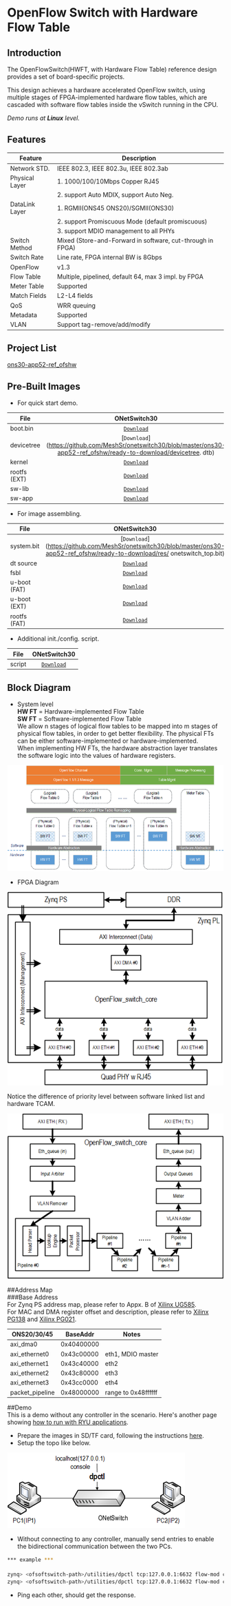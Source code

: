 # OpenFlow Switch with Hardware Flow Table

## Introduction

The OpenFlowSwitch(HWFT, with Hardware Flow Table) reference design provides a set of board-specific projects.  

This design achieves a hardware accelerated OpenFlow switch, using multiple stages of FPGA-implemented hardware flow tables, which are cascaded with software flow tables inside the vSwitch running in the CPU.  

_Demo runs at **Linux** level._  

## Features  
| Feature | Description |
| ------- | ----------- |
| Network STD.    | IEEE 802.3, IEEE 802.3u, IEEE 802.3ab |
| Physical Layer  | 1. 1000/100/10Mbps Copper RJ45|
|                 | 2. support Auto MDIX, support Auto Neg. |
| DataLink Layer  | 1. RGMII(ONS45 ONS20)/SGMII(ONS30) |
|                 | 2. support Promiscuous Mode (default promiscuous) |
|                 | 3. support MDIO management to all PHYs |
| Switch Method   | Mixed (Store-and-Forward in software, cut-through in FPGA) |
| Switch Rate     | Line rate, FPGA internal BW is 8Gbps |
| OpenFlow        | v1.3 |
| Flow Table      | Multiple, pipelined, default 64, max 3 impl. by FPGA |
| Meter Table     | Supported |
| Match Fields    | L2-L4 fields |
| QoS             | WRR queuing |
| Metadata        | Supported |
| VLAN            | Support tag-remove/add/modify |

## Project List  

[ons30-app52-ref_ofshw](https://github.com/MeshSr/onetswitch30/tree/master/ons30-app52-ref_ofshw)

## Pre-Built Images  
* For quick start demo.  

| File         | ONetSwitch30 |
| ----         |:------------:|
| boot.bin  |[`Download`](https://github.com/MeshSr/onetswitch30/blob/master/ons30-app52-ref_ofshw/ready-to-download/boot.bin) |
| devicetree   |[`Download`](https://github.com/MeshSr/onetswitch30/blob/master/ons30-app52-ref_ofshw/ready-to-download/devicetree.    dtb) |
| kernel       |[`Download`](https://github.com/MeshSr/common-bin/blob/master/kernel/uImage) |
| rootfs (EXT) |[`Download`](https://github.com/MeshSr/common-bin/blob/master/rootfs/rootfs_ext4.tar.gz) |
| sw-lib       |[`Download`](https://github.com/MeshSr/common-bin/tree/master/lib) |
| sw-app       |[`Download`](https://github.com/MeshSr/common-bin/tree/master/ofs-hw) |

* For image assembling.

| File         | ONetSwitch30 | 
| ----         |:------------:|
| system.bit   |[`Download`](https://github.com/MeshSr/onetswitch30/blob/master/ons30-app52-ref_ofshw/ready-to-download/res/           onetswitch_top.bit) |
| dt source    |[`Download`](https://github.com/MeshSr/onetswitch30/blob/master/ons30-app52-ref_ofshw/ready-to-download/res/devicetree.dts) |
| fsbl         |[`Download`](https://github.com/MeshSr/common-bin/blob/master/fsbl/fsbl-ons30.elf) |
| u-boot (FAT) |[`Download`](https://github.com/MeshSr/common-bin/blob/master/u-boot/u-boot-ons30-ram.elf) |
| u-boot (EXT) |[`Download`](https://github.com/MeshSr/common-bin/blob/master/u-boot/u-boot-ons30-ext.elf) |
| rootfs (FAT) |[`Download`](https://github.com/MeshSr/common-bin/blob/master/rootfs/uramdisk.image.gz) |

* Additional init./config. script.

| File         | ONetSwitch30 |
| ----         |:------------:|
| script       |[`Download`](https://github.com/MeshSr/onetswitch30/blob/master/ons30-app52-ref_ofshw/ready-to-download/init.sh) |


## Block Diagram  
* System level  
**HW FT** = Hardware-implemented Flow Table  
**SW FT** = Software-implemented Flow Table  
We allow n stages of logical flow tables to be mapped into m stages of physical flow tables, in order to get better flexibility. The physical FTs can be either software-implemented or hardware-implemented.  
When implementing HW FTs, the hardware abstraction layer translates the software logic into the values of hardware registers.

![](../images/app-demo/ons-ofshw-sysview.png)  

* FPGA Diagram

![](../images/app-demo/ons-ofshw-blockdiag.png)  


Notice the difference of priority level between software linked list and hardware TCAM.  

![](../images/app-demo/ons-ofshw-core.png)  

##Address Map  
###Base Address  
For Zynq PS address map, please refer to Appx. B of [Xilinx UG585](#).  
For MAC and DMA register offset and description, please refer to [Xilinx PG138](#) and [Xilinx PG021](#).  

| ONS20/30/45   | BaseAddr   | Notes |
| -----------   | --------   | ----- |
| axi_dma0      | 0x40400000 | |
| axi_ethernet0 | 0x43c00000 | eth1, MDIO master |
| axi_ethernet1 | 0x43c40000 | eth2 |
| axi_ethernet2 | 0x43c80000 | eth3 |
| axi_ethernet3 | 0x43cc0000 | eth4 |
| packet_pipeline | 0x48000000 | range to 0x48ffffff |


##Demo  
This is a demo without any controller in the scenario. Here's another page showing [how to run with RYU applications](https://github.com/MeshSr/wiki/wiki/Run-RYU-Builtin-App).  

* Prepare the images in SD/TF card, following the instructions [here](https://github.com/MeshSr/wiki/wiki/Run-RYU-Builtin-App).  
* Setup the topo like below.  

![](../images/app-demo/ons-ofs-topo-dpctl.png)  

* Without connecting to any controller, manually send entries to enable the bidirectional communication between the two PCs.  

```bash
*** example ***

zynq> <ofsoftswitch-path>/utilities/dpctl tcp:127.0.0.1:6632 flow-mod cmd=add,table=0,prio=1 in_port=1 apply:output=2
zynq> <ofsoftswitch-path>/utilities/dpctl tcp:127.0.0.1:6632 flow-mod cmd=add,table=0,prio=0 in_port=2 apply:output=1

```  

* Ping each other, should get the response.
